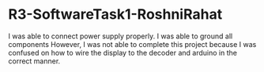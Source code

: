 # R3-SoftwareTask1-RoshniRahat
I was able to connect power supply properly.
I was able to ground all components 
However, I was not able to complete this project because I was confused on how to wire the display to the decoder and arduino in the correct manner. 
